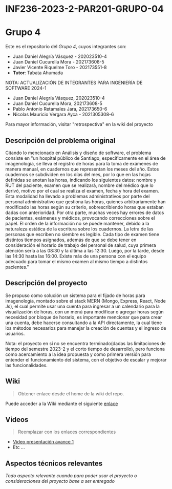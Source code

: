 # INF236-2023-2-PAR201-GRUPO-04

# Grupo 4

Este es el repositorio del *Grupo 4*, cuyos integrantes son:

* Juan Daniel Alegría Vásquez - 202023510-4
* Juan Daniel Cucurella Mora - 202173608-5
* Javier Vicente Riquelme Toro - 202173551-8
* **Tutor**: Tabata Ahumada 

NOTA: ACTUALIZACIÓN DE INTEGRANTES PARA INGENIERÍA DE SOFTWARE 2024-1

* Juan Daniel Alegría Vásquez, 202023510-4
* Juan Daniel Cucurella Mora, 202173608-5
* Pablo Antonio Retamales Jara, 202173650-6
* Nicolas Mauricio Vergara Ayca - 2021305308-6

Para mayor información, visitar "retrospectiva" en la wiki del proyecto

## Descripción del problema original

Citando lo mencionado en Análisis y diseño de software, el problema consiste en "un hospital público de Santiago, 
específicamente en el área de imagenología, se lleva el registro de horas para la toma de exámenes 
de manera manual, en cuadernos que representan los meses del año. Estos cuadernos se subdividen en los días del mes, 
por lo que en las hojas definidas se anotan las horas, indicando los siguientes datos: nombre y RUT del paciente, 
examen que se realizará, nombre del médico que lo derivó, motivo por el cual se realiza el examen, fecha y hora del examen.
Esta modalidad ha llevado a problemas administrativos por parte del personal administrativo que gestiona las 
horas, quienes arbitrariamente han modificado las horas según su criterio, sobrescribiendo horas que estaban dadas con anterioridad. 
Por otra parte, muchas veces hay errores de datos de pacientes, exámenes y médicos, provocando correcciones sobre el papel. 
El orden de la información no se puede mantener, debido a la naturaleza estática de la escritura sobre los cuadernos. La 
letra de las personas que escriben no siembre es legible. Cada tipo de examen tiene distintos tiempos 
asignados, además de que se debe tener en consideración el horario de trabajo del personal de salud, cuya 
primera atención sería a las 08:30 y la última a las 12:30. Luego, por la tarde, desde las 14:30 hasta las 
16:00. Existe más de una persona con el equipo adecuado para tomar el mismo examen al mismo tiempo a 
distintos pacientes."

## Descripción del proyecto

Se propuso como solución un sistema para el fijado de horas para imagenología, montado sobre el stack MERN (Mongo, Express, React, Node Js), el cual permite usar una cuenta para
ingresar a un calendario para la visualización de horas, con un menú para modificar o agregar horas según necesidad por bloque de horario, es importante mencionar que para crear una
cuenta, debe hacerse consultando a la API directamente, la cual tiene los métodos necesarios para manejar la creación de cuentas y el ingreso de usuarios.

Nota: el proyecto en sí no se encuentra terminado(dadas las limitaciones de tiempo del semestre 2023-2 y el corto tiempo de desarrollo),
pero funciona como acercamiento a la idea propuesta y como primera versión para entender el funcionamiento del sistema, con el objetivo de 
escalar y mejorar las funcionalidades.

## Wiki

> Obtener enlace desde el home de la wiki del repo.

Puede acceder a la Wiki mediante el siguiente [enlace](https://github.com/Tabby2109/INF236-2023-2-PAR201-GRUPO-04/wiki)

## Videos

> Reemplazar con los enlaces correspondientes

* [Video presentación avance 1](https://www.youtube.com/watch?v=wlA6KKqgYtM&ab_channel=JavierRiquemet)
* Etc ...

## Aspectos técnicos relevantes

_Todo aspecto relevante cuando para poder usar el proyecto o consideraciones del proyecto base a ser entregado_
